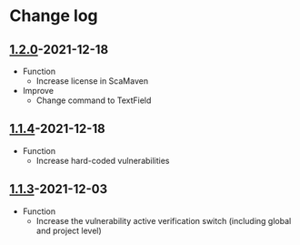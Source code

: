 # Change log

## [1.2.0](https://github.com/HXSecurity/DongTai-core/releases/tag/v1.2.0)-2021-12-18
* Function
   * Increase license in ScaMaven
* Improve
   * Change command to TextField 

## [1.1.4](https://github.com/HXSecurity/DongTai-core/releases/tag/v1.1.4)-2021-12-18
* Function
   * Increase hard-coded vulnerabilities

## [1.1.3](https://github.com/HXSecurity/dongtai-core/releases/tag/v1.1.3)-2021-12-03

* Function
   * Increase the vulnerability active verification switch (including global and project level)
